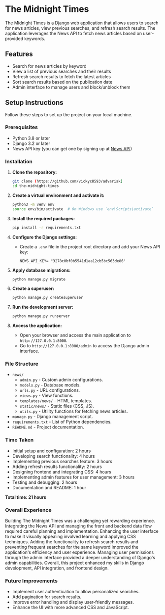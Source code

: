 # The Midnight Times

The Midnight Times is a Django web application that allows users to search for news articles, view previous searches, and refresh search results. The application leverages the News API to fetch news articles based on user-provided keywords.

## Features

- Search for news articles by keyword
- View a list of previous searches and their results
- Refresh search results to fetch the latest articles
- Sort search results based on the publication date
- Admin interface to manage users and block/unblock them

## Setup Instructions

Follow these steps to set up the project on your local machine.

### Prerequisites

- Python 3.8 or later
- Django 3.2 or later
- News API key (you can get one by signing up at [News API](https://newsapi.org/))

### Installation

1. **Clone the repository:**
    ```bash
    git clone (https://github.com/vickyc8593/advarisk)
    cd the-midnight-times
    ```

2. **Create a virtual environment and activate it:**
    ```bash
    python3 -m venv env
    source env/bin/activate  # On Windows use `env\Scripts\activate`
    ```

3. **Install the required packages:**
    ```bash
    pip install -r requirements.txt
    ```

4. **Configure the Django settings:**
    - Create a `.env` file in the project root directory and add your News API key:
      ```env
      NEWS_API_KEY= "3278c0bf0b5541d1aa12cb5bc563de86"

      ```

5. **Apply database migrations:**
    ```bash
    python manage.py migrate
    ```

6. **Create a superuser:**
    ```bash
    python manage.py createsuperuser
    ```

7. **Run the development server:**
    ```bash
    python manage.py runserver
    ```

8. **Access the application:**
    - Open your browser and access the main application to `http://127.0.0.1:8000`.
    - Go to `http://127.0.0.1:8000/admin` to access the Django admin interface.

### File Structure

- `news/`
  - `admin.py` - Custom admin configurations.
  - `models.py` - Database models.
  - `urls.py` - URL configurations.
  - `views.py` - View functions.
  - `templates/news/` - HTML templates.
  - `static/news/` - Static files (CSS, JS).
  - `utils.py` - Utility functions for fetching news articles.
- `manage.py` - Django management script.
- `requirements.txt` - List of Python dependencies.
- `README.md` - Project documentation.

### Time Taken

- Initial setup and configuration: 2 hours
- Developing search functionality: 4 hours
- Implementing previous searches feature: 3 hours
- Adding refresh results functionality: 2 hours
- Designing frontend and integrating CSS: 4 hours
- Implementing admin features for user management: 3 hours
- Testing and debugging: 2 hours
- Documentation and README: 1 hour

**Total time: 21 hours**

### Overall Experience

Building The Midnight Times was a challenging yet rewarding experience. Integrating the News API and managing the front and backend data flow required careful planning and implementation. Enhancing the user interface to make it visually appealing involved learning and applying CSS techniques. Adding the functionality to refresh search results and preventing frequent searches for the same keyword improved the application's efficiency and user experience. Managing user permissions through the admin interface provided a deeper understanding of Django's admin capabilities. Overall, this project enhanced my skills in Django development, API integration, and frontend design.

### Future Improvements

- Implement user authentication to allow personalized searches.
- Add pagination for search results.
- Improve error handling and display user-friendly messages.
- Enhance the UI with more advanced CSS and JavaScript.

